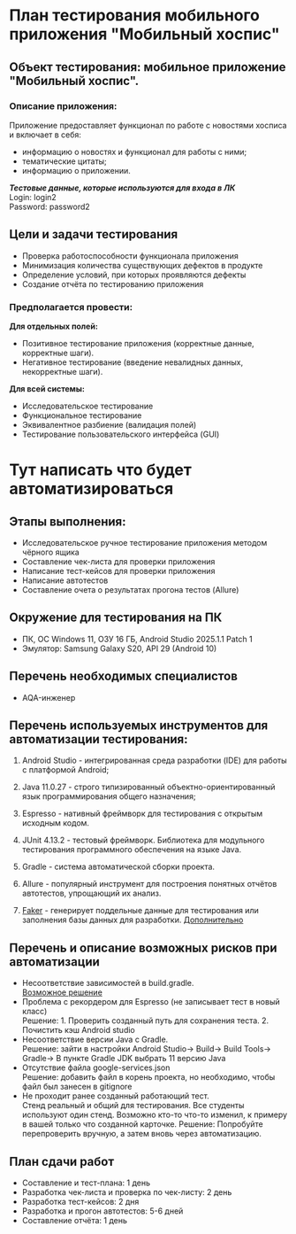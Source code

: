 # **План тестирования мобильного приложения "Мобильный хоспис"**

## Объект тестирования: мобильное приложение "Мобильный хоспис".

### Описание приложения:

Приложение предоставляет функционал по работе с новостями хосписа и включает в себя:

- информацию о новостях и функционал для работы с ними;
- тематические цитаты;
- информацию о приложении.

 ***Тестовые данные, которые используются для входа в ЛК***\
Login: login2\
Password: password2

## Цели и задачи тестирования

- Проверка работоспособности функционала приложения
- Минимизация количества существующих дефектов в продукте
- Определение условий, при которых проявляются дефекты
- Создание отчёта по тестированию приложения

### **Предполагается провести:**

**Для отдельных полей:**

- Позитивное тестирование приложения (корректные 
данные, корректные шаги).
- Негативное тестирование (введение невалидных данных, некорректные шаги).

**Для всей системы:**

- Исследовательское тестирование
- Функциональное тестирование
- Эквивалентное разбиение (валидация полей)
- Тестирование пользовательского интерфейса (GUI)

# Тут написать что будет автоматизироваться

## Этапы выполнения:

- Исследовательское ручное тестирование приложения методом чёрного ящика
- Составление чек-листа для проверки приложения
- Написание тест-кейсов для проверки приложения
- Написание автотестов
- Составление очета о результатах прогона тестов (Allure)


## Окружение для тестирования на ПК

- ПК, ОС Windows 11, ОЗУ 16 ГБ, Android Studio 2025.1.1 Patch 1
- Эмулятор: Samsung Galaxy S20, API 29 (Android 10)


## Перечень необходимых специалистов

- AQA-инженер


## Перечень используемых инструментов для автоматизации тестирования:

1. Android Studio -  интегрированная среда разработки (IDE) для работы с платформой Android;

2. Java 11.0.27 - строго типизированный объектно-ориентированный язык программирования общего назначения;

3. Espresso - нативный фреймворк для тестирования с открытым исходным кодом.

4. JUnit 4.13.2 - тестовый фреймворк. Библиотека для модульного тестирования программного обеспечения на языке Java.

5. Gradle - система автоматической сборки проекта.

6.  Allure - популярный инструмент для построения понятных отчётов автотестов, упрощающий их анализ.
7.  [Faker](https://fakerjs.dev/) - генерирует поддельные данные для тестирования или заполнения базы данных для разработки. [Дополнительно](https://github.com/blocoio/faker)

## Перечень и описание возможных рисков при автоматизации

- Несоответствие зависимостей в build.gradle.\
[Возможное решение](https://developer.android.com/build/dependency-resolution-errors?hl=ru#groovy)
- Проблема с рекордером для Espresso (не записывает тест в новый класс)\
Решение: 1. Проверить созданный путь для сохранения теста. 2. Почистить кэш Android studio
- Несоответствие версии Java с Gradle.\
Решение: зайти в настройки Android Studio-> Build-> Build Tools-> Gradle-> В пункте Gradle JDK выбрать 11 версию Java
- Отсутствие файла google-services.json\
Решение: добавить файл в корень проекта, но необходимо, чтобы файл был занесен в gitignore
- Не проходит ранее созданный работающий тест.\
Стенд реальный и общий для тестирования. Все студенты используют один стенд. Возможно кто-то что-то изменил, к примеру в вашей только что созданной карточке. Решение: Попробуйте перепроверить вручную, а затем вновь через автоматизацию.


## План сдачи работ

- Составление и тест-плана: 1 день
- Разработка чек-листа и проверка по чек-листу: 2 день
- Разработка тест-кейсов: 2 дня
- Разработка и прогон автотестов: 5-6 дней
- Составление отчёта: 1 день
